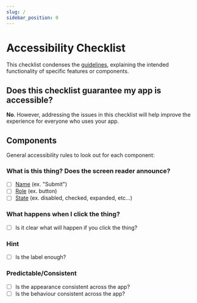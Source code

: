 ```yaml
---
slug: /
sidebar_position: 0
---
```


# Accessibility Checklist

This checklist condenses the [guidelines](/guidelines), explaining the intended functionality of specific features or components.

## Does this checklist guarantee my app is accessible?

**No**. However, addressing the issues in this checklist will help improve the experience for everyone who uses your app.

## Components

General accessibility rules to look out for each component:

### What is this thing? Does the screen reader announce?

- [ ] [Name](/guidelines/accessibility-label) (ex. "Submit")
- [ ] [Role](/guidelines/accessibility-role) (ex. button)
- [ ] [State](/guidelines/accessibility-state) (ex. disabled, checked, expanded, etc...)

### What happens when I click the thing?

- [ ] Is it clear what will happen if you click the thing?

### Hint

- [ ] Is the label enough?

### Predictable/Consistent

- [ ] Is the appearance consistent across the app?
- [ ] Is the behaviour consistent across the app?
